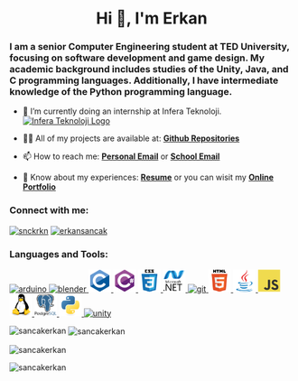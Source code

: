 <h1 align="center">Hi 👋, I'm Erkan</h1>
<h3 align="left">I am a senior Computer Engineering student at TED University, focusing on software development and game design. My academic background includes studies of the Unity, Java, and C programming languages. Additionally, I have intermediate knowledge of the Python programming language.</h3>

- 🌱 I’m currently doing an internship at Infera Teknoloji. <a href="https://inferatech.com/" target="_blank"><img src="https://inferatech.com/images/infera-logo-retina.png" alt="Infera Teknoloji Logo" width="40" height="40"/></a>


- 👨‍💻 All of my projects are available at: [**Github Repositories**](https://github.com/sancakerkan?tab=repositories)

- 📫 How to reach me: [**Personal Email**](mailto:sancakerkan@gmail.com) or [**School Email**](mailto:erkan.sancak@tedu.edu.tr)

- 📄 Know about my experiences: [**Resume**](https://ec74f97a-de3c-452f-bd6f-b871e3c89da0.filesusr.com/ugd/7427aa_e915c32ed9a24d0890cbfdcc1bb1782e.pdf) or you can wisit my [**Online Portfolio**](https://sancakerkan.wixsite.com/my-site-6)

<h3 align="left">Connect with me:</h3>
<p align="left">
<a href="https://twitter.com/snckrkn" target="blank"><img align="center" src="https://raw.githubusercontent.com/rahuldkjain/github-profile-readme-generator/master/src/images/icons/Social/twitter.svg" alt="snckrkn" height="30" width="40" /></a>
<a href="https://linkedin.com/in/erkansancak" target="blank"><img align="center" src="https://raw.githubusercontent.com/rahuldkjain/github-profile-readme-generator/master/src/images/icons/Social/linked-in-alt.svg" alt="erkansancak" height="30" width="40" /></a>
</p>

<h3 align="left">Languages and Tools:</h3>
<p align="left"> <a href="https://www.arduino.cc/" target="_blank" rel="noreferrer"> <img src="https://cdn.worldvectorlogo.com/logos/arduino-1.svg" alt="arduino" width="40" height="40"/> </a> <a href="https://www.blender.org/" target="_blank" rel="noreferrer"> <img src="https://download.blender.org/branding/community/blender_community_badge_white.svg" alt="blender" width="40" height="40"/> </a> <a href="https://www.cprogramming.com/" target="_blank" rel="noreferrer"> <img src="https://raw.githubusercontent.com/devicons/devicon/master/icons/c/c-original.svg" alt="c" width="40" height="40"/> </a> <a href="https://www.w3schools.com/cs/" target="_blank" rel="noreferrer"> <img src="https://raw.githubusercontent.com/devicons/devicon/master/icons/csharp/csharp-original.svg" alt="csharp" width="40" height="40"/> </a> <a href="https://www.w3schools.com/css/" target="_blank" rel="noreferrer"> <img src="https://raw.githubusercontent.com/devicons/devicon/master/icons/css3/css3-original-wordmark.svg" alt="css3" width="40" height="40"/> </a> <a href="https://dotnet.microsoft.com/" target="_blank" rel="noreferrer"> <img src="https://raw.githubusercontent.com/devicons/devicon/master/icons/dot-net/dot-net-original-wordmark.svg" alt="dotnet" width="40" height="40"/> </a> <a href="https://git-scm.com/" target="_blank" rel="noreferrer"> <img src="https://www.vectorlogo.zone/logos/git-scm/git-scm-icon.svg" alt="git" width="40" height="40"/> </a> <a href="https://www.w3.org/html/" target="_blank" rel="noreferrer"> <img src="https://raw.githubusercontent.com/devicons/devicon/master/icons/html5/html5-original-wordmark.svg" alt="html5" width="40" height="40"/> </a> <a href="https://www.java.com" target="_blank" rel="noreferrer"> <img src="https://raw.githubusercontent.com/devicons/devicon/master/icons/java/java-original.svg" alt="java" width="40" height="40"/> </a> <a href="https://developer.mozilla.org/en-US/docs/Web/JavaScript" target="_blank" rel="noreferrer"> <img src="https://raw.githubusercontent.com/devicons/devicon/master/icons/javascript/javascript-original.svg" alt="javascript" width="40" height="40"/> </a> <a href="https://www.linux.org/" target="_blank" rel="noreferrer"> <img src="https://raw.githubusercontent.com/devicons/devicon/master/icons/linux/linux-original.svg" alt="linux" width="40" height="40"/> </a> <a href="https://www.postgresql.org" target="_blank" rel="noreferrer"> <img src="https://raw.githubusercontent.com/devicons/devicon/master/icons/postgresql/postgresql-original-wordmark.svg" alt="postgresql" width="40" height="40"/> </a> <a href="https://www.python.org" target="_blank" rel="noreferrer"> <img src="https://raw.githubusercontent.com/devicons/devicon/master/icons/python/python-original.svg" alt="python" width="40" height="40"/> </a> <a href="https://unity.com/" target="_blank" rel="noreferrer"> <img src="https://www.vectorlogo.zone/logos/unity3d/unity3d-icon.svg" alt="unity" width="40" height="40"/> </a> </p>

<p><img align="left" src="https://github-readme-stats.vercel.app/api/top-langs?username=sancakerkan&show_icons=true&locale=en&layout=compact" alt="sancakerkan" /></p>

<p>&nbsp;<img align="center" src="https://github-readme-stats.vercel.app/api?username=sancakerkan&show_icons=true&locale=en" alt="sancakerkan" /></p>

<p><img align="center" src="https://github-readme-streak-stats.herokuapp.com/?user=sancakerkan&" alt="sancakerkan" /></p>

<p align="left"> <img src="https://komarev.com/ghpvc/?username=sancakerkan&label=Profile%20views&color=0e75b6&style=flat" alt="sancakerkan" /> </p>

